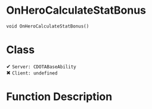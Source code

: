# OnHeroCalculateStatBonus
```
void OnHeroCalculateStatBonus()
```
# Class
✔ `Server: CDOTABaseAbility`  
✖ `Client: undefined`  

# Function Description

